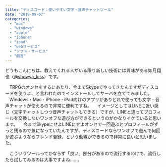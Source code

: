 ```yaml
---
title: "ディスコード：使いやすい文字・音声チャットツール"
date: "2019-09-07"
categories: 
  - "mac"
  - "windows"
  - "apple"
  - "iphone"
  - "ipad"
  - "webサービス"
  - "ソフト・サービス"
  - "戯言"
---
```


どうもこんにちは、教えてくれる人がいる限り新しい技術には興味がある如月翔也（[@showya\_kiss](http://twitter.com/showya_kiss)）です。

　TRPGのオンセをするにあたり、今までSkypeでやってきたんですがディスコードを使うよ、と言われたのでインストールしてサーバを立ててみました。 　Windows・Mac・iPhone・iPad向けのアプリがありどれで使っても文字・音声チャットが使えるので非常に便利ですね。 　イメージとしてはLINEに近い感じ（文字チャットしつつ音声チャットもできる）ですが、LINEと違ってプロフィールを交換しないワンオフな遊び方ができるというのがかなりイケていると思います。 　今までSkypeにせよLINEにせよオンセで一回遊ぶとプロフィールがずっと残るので気になっていたんですが、ディスコードならワンオフで遊んで何回か遊ぶようならフレンド登録、という動線ができるので非常に良いと思いました。

　こういうツールってかならず「良い」部分があるので流行するわけで、流行したら試してみるのは大事ですよね……。
